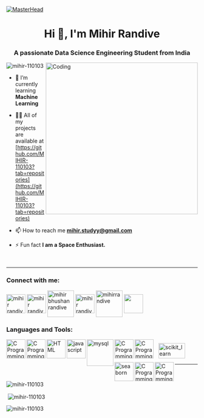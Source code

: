 [![MasterHead](https://camo.githubusercontent.com/5dc6ee33381917e41fc9c4951799268998f11a9b864399bf79a0842e4f9b194d/68747470733a2f2f692e696d6775722e636f6d2f315a76566b44632e676966)](https://mihir-110103.io)
<h1 align="center">Hi 👋, I'm Mihir Randive</h1>
<h3 align="center">A passionate Data Science Engineering Student from India</h3>
<img align="right" alt="Coding" width="400" src="https://camo.githubusercontent.com/12e5f2b182da4b52850b29bb09e8ba3e92b0ac2c0bd121de7dfcbb291fbbd525/68747470733a2f2f692e70696e696d672e636f6d2f6f726967696e616c732f37372f63612f61332f37376361613332383834643733356434333961646534356261333766656166322e676966")>

<p align="left"> <img src="https://komarev.com/ghpvc/?username=mihir-110103&label=Profile%20views&color=0e75b6&style=flat" alt="mihir-110103" /> </p>

- 🌱 I’m currently learning **Machine Learning**

- 👨‍💻 All of my projects are available at [https://github.com/MIHIR-110103?tab=repositories](https://github.com/MIHIR-110103?tab=repositories)

- 📫 How to reach me **mihir.studyy@gmail.com**

- ⚡ Fun fact **I am a Space Enthusiast.**
<br>
<hr>
<h3 align="left">Connect with me:</h3>
<p align="left">
<a href="https://linkedin.com/in/mihir randive" target="blank">
  <img align="center" src="https://seeklogo.com/images/L/linkedin-new-2020-logo-E14A5D55ED-seeklogo.com.png" alt="mihir randive" width="50" /></a>
<a href="https://medium.com/mihir randive" target="blank">
  <img align="center" src="https://seeklogo.com/images/I/instagram-new-2016-logo-4773FE3F99-seeklogo.com.png" alt="mihir randive" width="50" /></a>
<a href="https://kaggle.com/mihir bhushan randive" target="blank">
  <img align="center" src="https://seeklogo.com/images/K/kaggle-logo-83322F52DE-seeklogo.com.png" alt="mihir bhushan randive"  width="70" /></a>
<a href="https://medium.com/mihir randive" target="blank">
  <img align="center" src="https://seeklogo.com/images/M/medium-logo-93CDCF6451-seeklogo.com.png" alt="mihir randive" width="50" /></a>
<a href="https://www.codechef.com/users/mihirrandive" target="blank">
  <img align="center" src="https://img.icons8.com/fluency/256/codechef.png" alt="mihirrandive" width="70" /></a>
<a href="https://www.hackerrank.com/mihir randive" target="blank">
  <img align="center" src="https://seeklogo.com/images/H/hackerrank-logo-179D7D2812-seeklogo.com.png" width="50" /></a>
</p>

<h3 align="left">Languages and Tools:</h3>
<p align="left"> 
<a href="https://www.cprogramming.com/" target="_blank" rel="noreferrer"> 
<img align="left" alt="C Programming" width="50px" height="50" src="https://cdn.jsdelivr.net/gh/devicons/devicon/icons/c/c-plain.svg"/>
  </a> 
<a href="https://www.w3schools.com/css/" target="_blank" rel="noreferrer"> 
<img align="left" alt="C Programming" width="50px" height="50" src="https://cdn.jsdelivr.net/gh/devicons/devicon/icons/css3/css3-plain.svg"/>
  </a>  
<a href="https://www.w3.org/html/" target="_blank" rel="noreferrer"> 
<img align="left" alt="HTML" width="50px" height="50" src="https://cdn.jsdelivr.net/gh/devicons/devicon/icons/html5/html5-plain.svg"/>
  </a> 
<a href="https://www.w3schools.com/js/" target="_blank" rel="noreferrer"> 
<img align="left" src="https://cdn.jsdelivr.net/gh/devicons/devicon/icons/javascript/javascript-original.svg" alt="javascript" width="50" height="50"/>
  </a> 
<a href="https://www.mysql.com/" target="_blank" rel="noreferrer"> 
<img align="left" alt="mysql" width="70" src="https://cdn.jsdelivr.net/gh/devicons/devicon/icons/mysql/mysql-original-wordmark.svg"/>
  </a>  
<a href="https://pandas.pydata.org/" target="_blank" rel="noreferrer"> 
<img align="left" alt="C Programming" width="50px" height="50" src="https://cdn.jsdelivr.net/gh/devicons/devicon/icons/pandas/pandas-original.svg"/>
 </a> 
<a href="https://www.python.org" target="_blank" rel="noreferrer"> 
<img align="left" alt="C Programming" width="50px" height="50" src="https://cdn.jsdelivr.net/gh/devicons/devicon/icons/python/python-original.svg"/>
  </a> 
<a href="https://scikit-learn.org/" target="_blank" rel="noreferrer"> 
<img align="left" style="padding:10px" src="https://upload.wikimedia.org/wikipedia/commons/thumb/0/05/Scikit_learn_logo_small.svg/390px-Scikit_learn_logo_small.svg.png?20180808062052" alt="scikit_learn" width="70" height="40"/></a> 
<a href="https://seaborn.pydata.org/" target="_blank" rel="noreferrer"> 
<img align="left" src="https://seeklogo.com/images/S/seaborn-logo-244EB2DEC5-seeklogo.com.png" alt="seaborn" width="50"/>
  </a> 
<a href="https://www.tableau.com/" target="_blank" rel="noreferrer"> 
<img align="left" alt="C Programming" width="50px" src="https://seeklogo.com/images/T/tableau-software-logo-F1CE2CA54A-seeklogo.com.png"/>
  </a> 
<img align="left" alt="C Programming" width="50px" height="50px" src="https://cdn.jsdelivr.net/gh/devicons/devicon/icons/jupyter/jupyter-original-wordmark.svg" />
</p>
<br>
<br>
<br>
<hr>
<p>

  <img align="center" src="https://github-readme-stats.vercel.app/api/top-langs?username=mihir-110103&show_icons=true&locale=en&layout=compact" alt="mihir-110103" />
</p>
<p>
  &nbsp;<img align="center" src="https://github-readme-stats.vercel.app/api?username=mihir-110103&show_icons=true&locale=en" alt="mihir-110103" />
</p>
<p>
  <img align="center" src="https://github-readme-streak-stats.herokuapp.com/?user=mihir-110103&" alt="mihir-110103" />
</p>
